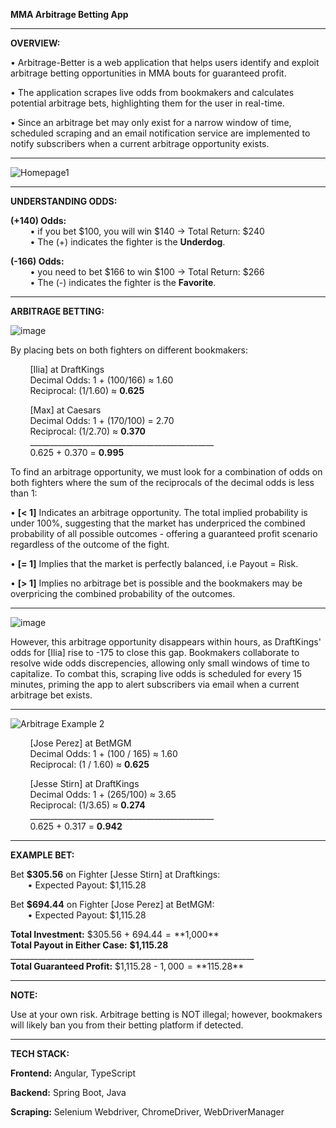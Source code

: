 
**MMA Arbitrage Betting App**
________________________________________________________________________________________________________________

**OVERVIEW:**

• Arbitrage-Better is a web application that helps users identify and exploit arbitrage betting opportunities in MMA bouts for guaranteed profit. 

• The application scrapes live odds from bookmakers and calculates potential arbitrage bets, highlighting them for the user in real-time. 

• Since an arbitrage bet may only exist for a narrow window of time, scheduled scraping and an email notification service are implemented to notify subscribers when a current arbitrage opportunity exists.

________________________________________________________________________________________________________________

![Homepage1](https://github.com/user-attachments/assets/09e9595e-9688-4e34-8965-edc380edf3ef)

________________________________________________________________________________________________________________
**UNDERSTANDING ODDS:**

**(+140) Odds:** <br>
&nbsp; &nbsp; &nbsp; &nbsp; • if you bet $100, you will win $140 -> Total Return: $240 <br>
&nbsp; &nbsp; &nbsp; &nbsp; • The (+) indicates the fighter is the **Underdog**.

**(-166) Odds:** <br>
&nbsp; &nbsp; &nbsp; &nbsp; • you need to bet $166 to win $100 -> Total Return: $266 <br>
&nbsp; &nbsp; &nbsp; &nbsp; • The (-) indicates the fighter is the **Favorite**.

________________________________________________________________________________________________________________
**ARBITRAGE BETTING:**

![image](https://github.com/user-attachments/assets/265fc27e-8e24-41cf-8821-596a05d621bb)

By placing bets on both fighters on different bookmakers:

&nbsp; &nbsp; &nbsp; &nbsp; [Ilia] at DraftKings <br>
&nbsp; &nbsp; &nbsp; &nbsp; Decimal Odds: 1 + (100/166) ≈ 1.60 <br>
&nbsp; &nbsp; &nbsp; &nbsp; Reciprocal: (1/1.60) ≈ **0.625**

&nbsp; &nbsp; &nbsp; &nbsp; [Max] at Caesars <br>
&nbsp; &nbsp; &nbsp; &nbsp; Decimal Odds: 1 + (170/100) = 2.70 <br>
&nbsp; &nbsp; &nbsp; &nbsp; Reciprocal: (1/2.70) ≈ **0.370** <br>
&nbsp; &nbsp; &nbsp; &nbsp; ______________________________________________ <br>
&nbsp; &nbsp; &nbsp; &nbsp; 0.625 + 0.370 = **0.995**

To find an arbitrage opportunity, we must look for a combination of odds on both fighters where the sum of the reciprocals of the decimal odds is less than 1:

• **[< 1]** Indicates an arbitrage opportunity. The total implied probability is under 100%, suggesting that the market has underpriced the combined probability of all possible outcomes - offering a guaranteed profit scenario regardless of the outcome of the fight.

• **[= 1]** Implies that the market is perfectly balanced, i.e Payout = Risk.

• **[> 1]** Implies no arbitrage bet is possible and the bookmakers may be overpricing the combined probability of the outcomes.

________________________________________________________________________________________________________________

![image](https://github.com/user-attachments/assets/097323ba-698e-49b7-b97c-2e5612299842)

However, this arbitrage opportunity disappears within hours, as DraftKings' odds for [Ilia] rise to -175 to close this gap. Bookmakers collaborate to resolve wide odds discrepencies, allowing only small windows of time to capitalize. To combat this, scraping live odds is scheduled for every 15 minutes, priming the app to alert subscribers via email when a current arbitrage bet exists.  

________________________________________________________________________________________________________________

![Arbitrage Example 2](https://github.com/user-attachments/assets/e5ec43fc-3866-47a9-a2e0-faa94cbb624f)

&nbsp; &nbsp; &nbsp; &nbsp; [Jose Perez] at BetMGM <br>
&nbsp; &nbsp; &nbsp; &nbsp; Decimal Odds: 1 + (100 / 165) ≈ 1.60 <br>
&nbsp; &nbsp; &nbsp; &nbsp; Reciprocal: (1 / 1.60) ≈ **0.625**

&nbsp; &nbsp; &nbsp; &nbsp; [Jesse Stirn] at DraftKings <br>
&nbsp; &nbsp; &nbsp; &nbsp; Decimal Odds: 1 + (265/100) ≈ 3.65 <br>
&nbsp; &nbsp; &nbsp; &nbsp; Reciprocal: (1/3.65) ≈ **0.274** <br>
&nbsp; &nbsp; &nbsp; &nbsp; ______________________________________________ <br>
&nbsp; &nbsp; &nbsp; &nbsp; 0.625 + 0.317 = **0.942**

________________________________________________________________________________________________________________

**EXAMPLE BET:**

Bet **$305.56** on Fighter [Jesse Stirn] at Draftkings: <br>
&nbsp; &nbsp; &nbsp; &nbsp;• Expected Payout: $1,115.28

Bet **$694.44** on Fighter [Jose Perez] at BetMGM: <br>
&nbsp; &nbsp; &nbsp; &nbsp;• Expected Payout: $1,115.28

**Total Investment:** $305.56 + $694.44 = **$1,000** <br>
**Total Payout in Either Case:** **$1,115.28** <br>
_____________________________________________________________ <br>
**Total Guaranteed Profit:** $1,115.28 - $1,000 = **$115.28**


________________________________________________________________________________________________________________
**NOTE:**

Use at your own risk. Arbitrage betting is NOT illegal; however, bookmakers will likely ban you from their betting platform if detected.

________________________________________________________________________________________________________________
**TECH STACK:**

**Frontend:** Angular, TypeScript

**Backend:** Spring Boot, Java

**Scraping:** Selenium Webdriver, ChromeDriver, WebDriverManager
